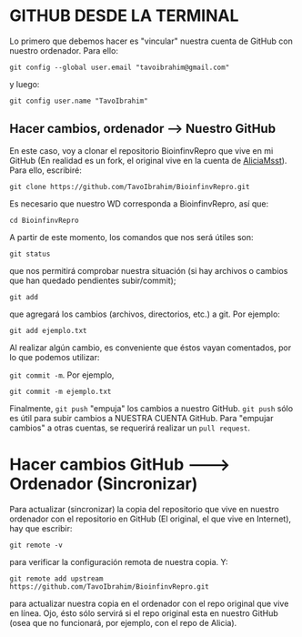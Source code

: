 # GITHUB DESDE LA TERMINAL

Lo primero que debemos hacer es "vincular" nuestra cuenta de GitHub con nuestro ordenador. Para ello:

`git config --global user.email "tavoibrahim@gmail.com"`

y luego:

`git config user.name "TavoIbrahim"`

## Hacer cambios, ordenador --> Nuestro GitHub

En este caso, voy a clonar el repositorio BioinfinvRepro que vive en mi GitHub (En realidad es un fork, el original vive en la cuenta de [AliciaMsst](https://github.com/AliciaMstt)). Para ello, escribiré:

`git clone https://github.com/TavoIbrahim/BioinfinvRepro.git`

Es necesario que nuestro WD corresponda a BioinfinvRepro, así que:

`cd BioinfinvRepro`

A partir de este momento, los comandos que nos será útiles son: 

`git status`

que nos permitirá comprobar nuestra situación (si hay archivos o cambios que han quedado pendientes subir/commit);

`git add`

que agregará los cambios (archivos, directorios, etc.) a git. Por ejemplo:

`git add ejemplo.txt`

Al realizar algún cambio, es conveniente que éstos vayan comentados, por lo que podemos utilizar: 

`git commit -m`. Por ejemplo, 

`git commit -m ejemplo.txt`

Finalmente, `git push` "empuja" los cambios a nuestro GitHub. `git push` sólo es útil para subir cambios a NUESTRA CUENTA GitHub. Para "empujar cambios" a otras cuentas, se requerirá realizar un `pull request`.

# Hacer cambios GitHub ---> Ordenador (Sincronizar)

Para actualizar (sincronizar) la copia del repositorio que vive en nuestro ordenador con el repositorio en GitHub (El original, el que vive en Internet), hay que escribir:

`git remote -v` 

para verificar la configuración remota de nuestra copia. Y:

`git remote add upstream https://github.com/TavoIbrahim/BioinfinvRepro.git`

para actualizar nuestra copia en el ordenador con el repo original que vive en línea. Ojo, ésto sólo servirá si el repo original esta en nuestro GitHub (osea que no funcionará, por ejemplo, con el repo de Alicia).
